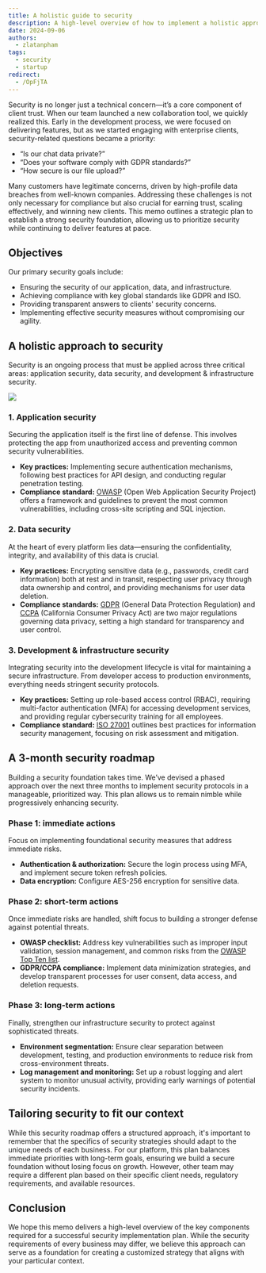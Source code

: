 ```yaml
---
title: A holistic guide to security
description: A high-level overview of how to implement a holistic approach to securing your application platform.
date: 2024-09-06
authors:
  - zlatanpham
tags:
  - security
  - startup
redirect:
  - /OpFjTA
---
```


Security is no longer just a technical concern—it’s a core component of client trust. When our team launched a new collaboration tool, we quickly realized this. Early in the development process, we were focused on delivering features, but as we started engaging with enterprise clients, security-related questions became a priority:

- “Is our chat data private?”
- “Does your software comply with GDPR standards?”
- “How secure is our file upload?”

Many customers have legitimate concerns, driven by high-profile data breaches from well-known companies. Addressing these challenges is not only necessary for compliance but also crucial for earning trust, scaling effectively, and winning new clients. This memo outlines a strategic plan to establish a strong security foundation, allowing us to prioritize security while continuing to deliver features at pace.

## Objectives

Our primary security goals include:

- Ensuring the security of our application, data, and infrastructure.
- Achieving compliance with key global standards like GDPR and ISO.
- Providing transparent answers to clients' security concerns.
- Implementing effective security measures without compromising our agility.

## A holistic approach to security

Security is an ongoing process that must be applied across three critical areas: application security, data security, and development & infrastructure security.

![](assets/a-holistic-guide-to-security-20240906110413200.webp)

### 1. Application security

Securing the application itself is the first line of defense. This involves protecting the app from unauthorized access and preventing common security vulnerabilities.

- **Key practices:** Implementing secure authentication mechanisms, following best practices for API design, and conducting regular penetration testing.
- **Compliance standard:** [OWASP](https://owasp.org/) (Open Web Application Security Project) offers a framework and guidelines to prevent the most common vulnerabilities, including cross-site scripting and SQL injection.

### 2. Data security

At the heart of every platform lies data—ensuring the confidentiality, integrity, and availability of this data is crucial.

- **Key practices:** Encrypting sensitive data (e.g., passwords, credit card information) both at rest and in transit, respecting user privacy through data ownership and control, and providing mechanisms for user data deletion.
- **Compliance standards:** [GDPR](https://gdpr-info.eu/) (General Data Protection Regulation) and [CCPA](https://oag.ca.gov/privacy/ccpa) (California Consumer Privacy Act) are two major regulations governing data privacy, setting a high standard for transparency and user control.

### 3. Development & infrastructure security

Integrating security into the development lifecycle is vital for maintaining a secure infrastructure. From developer access to production environments, everything needs stringent security protocols.

- **Key practices:** Setting up role-based access control (RBAC), requiring multi-factor authentication (MFA) for accessing development services, and providing regular cybersecurity training for all employees.
- **Compliance standard:** [ISO 27001](https://www.iso.org/standard/27001) outlines best practices for information security management, focusing on risk assessment and mitigation.

## A 3-month security roadmap

Building a security foundation takes time. We’ve devised a phased approach over the next three months to implement security protocols in a manageable, prioritized way. This plan allows us to remain nimble while progressively enhancing security.

### Phase 1: immediate actions

Focus on implementing foundational security measures that address immediate risks.

- **Authentication & authorization:** Secure the login process using MFA, and implement secure token refresh policies.
- **Data encryption:** Configure AES-256 encryption for sensitive data.

### Phase 2: short-term actions

Once immediate risks are handled, shift focus to building a stronger defense against potential threats.

- **OWASP checklist:** Address key vulnerabilities such as improper input validation, session management, and common risks from the [OWASP Top Ten list](https://owasp.org/www-project-top-ten/).
- **GDPR/CCPA compliance:** Implement data minimization strategies, and develop transparent processes for user consent, data access, and deletion requests.

### Phase 3: long-term actions

Finally, strengthen our infrastructure security to protect against sophisticated threats.

- **Environment segmentation:** Ensure clear separation between development, testing, and production environments to reduce risk from cross-environment threats.
- **Log management and monitoring:** Set up a robust logging and alert system to monitor unusual activity, providing early warnings of potential security incidents.

## Tailoring security to fit our context

While this security roadmap offers a structured approach, it's important to remember that the specifics of security strategies should adapt to the unique needs of each business. For our platform, this plan balances immediate priorities with long-term goals, ensuring we build a secure foundation without losing focus on growth. However, other team may require a different plan based on their specific client needs, regulatory requirements, and available resources.

## Conclusion

We hope this memo delivers a high-level overview of the key components required for a successful security implementation plan. While the security requirements of every business may differ, we believe this approach can serve as a foundation for creating a customized strategy that aligns with your particular context.
